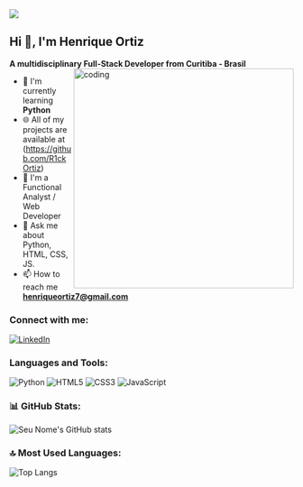 <img src="https://github.com/Anmol-Baranwal/Cool-GIFs-For-GitHub/assets/74038190/d48893bd-0757-481c-8d7e-ba3e163feae7" />

## Hi 👋, I'm Henrique Ortiz

**A multidisciplinary Full-Stack Developer from Curitiba - Brasil**
<img align="right" alt="coding" width="390" src="https://miro.medium.com/max/680/0*7Q3yvSIv_t0ioJ-Z.gif"/>

- 🔭 I'm currently learning **Python**
- 🌐 All of my projects are available at (https://github.com/R1ckOrtiz)
- 📝 I'm a Functional Analyst / Web Developer
- 💬 Ask me about Python, HTML, CSS, JS.
- 📫 How to reach me **henriqueortiz7@gmail.com**

### Connect with me:
[![LinkedIn](https://img.shields.io/badge/-LinkedIn-blue?style=flat&logo=Linkedin&logoColor=white)](https://www.linkedin.com/in/r1ckortiz/)
### Languages and Tools:
![Python](https://img.shields.io/badge/-Python-3776AB?style=flat&logo=python&logoColor=white)
![HTML5](https://img.shields.io/badge/-HTML5-E34F26?style=flat&logo=html5&logoColor=white)
![CSS3](https://img.shields.io/badge/-CSS3-1572B6?style=flat&logo=css3&logoColor=white)
![JavaScript](https://img.shields.io/badge/-JavaScript-F7DF1E?style=flat&logo=javascript&logoColor=black)

### 📊 GitHub Stats:
![Seu Nome's GitHub stats](https://github-readme-stats.vercel.app/api?username=R1ckOrtiz&show_icons=true&theme=default)

### 🔝 Most Used Languages:
![Top Langs](https://github-readme-stats.vercel.app/api/top-langs/?username=R1ckOrtiz&layout=compact)

